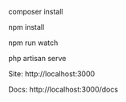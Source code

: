 composer install

npm install

npm run watch

php artisan serve

Site: http://localhost:3000

Docs: http://localhost:3000/docs
